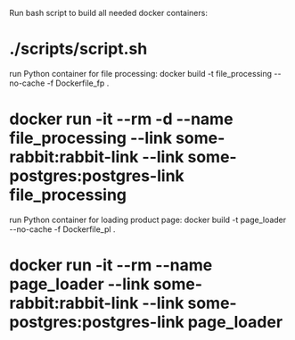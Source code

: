 Run bash script to build all needed docker containers:
# ./scripts/script.sh

run Python container for file processing:
docker build -t file_processing --no-cache -f Dockerfile_fp .
# docker run -it --rm -d --name file_processing --link some-rabbit:rabbit-link --link some-postgres:postgres-link file_processing

run Python container for loading product page:
docker build -t page_loader --no-cache -f Dockerfile_pl .
# docker run -it --rm --name page_loader --link some-rabbit:rabbit-link --link some-postgres:postgres-link page_loader